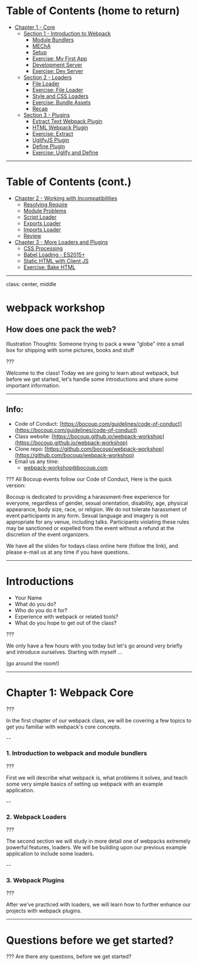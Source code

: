 # Table of Contents (home to return)

- [Chapter 1 - Core](#ch1)
  - [Section 1 - Introduction to Webpack](#ch1)
      - [Module Bundlers](#ch1-sec1)
      - [MEChA](#ch1-sec2)
      - [Setup](#ch1-sec3)
      - [Exercise: My First App](#ch1-ex1)
      - [Development Server](#ch1-sec5)
      - [Exercise: Dev Server](#ch1-ex2)
  - [Section 2 - Loaders](#ch1.2)
      - [File Loader](#ch1.2-sec1)
      - [Exercise: File Loader](#ch1.2-ex1)
      - [Style and CSS Loaders](#ch1.2-sec3)
      - [Exercise: Bundle Assets](#ch1.2-ex2)
      - [Recap](#ch1.2-sec5)
  - [Section 3 - Plugins](#ch1.3)
      - [Extract Text Webpack Plugin](#ch1.3-sec1)
      - [HTML Webpack Plugin](#ch1.3-sec2)
      - [Exercise: Extract](#ch1.3-ex1)
      - [UglifyJS Plugin](#ch1.3-sec4)
      - [Define Plugin](#ch1.3-sec5)
      - [Exercise: Uglify and Define](#ch1.3-ex2)

---

# Table of Contents (cont.)

- [Chapter 2 - Working with Incompatibilities](#ch2)
  - [Resolving Require](#ch2-sec1)
  - [Module Problems](#ch2-sec2)
  - [Script Loader](#ch2-sec3)
  - [Exports Loader](#ch2-sec4)
  - [Imports Loader](#ch2-sec5)
  - [Review](#ch2-sec6)
- [Chapter 3 - More Loaders and Plugins](#ch3)
  - [CSS Processing](#ch3-sec1)
  - [Babel Loading - ES2015+](#ch3-sec2)
  - [Static HTML with Client JS](#ch3-sec3)
  - [Exercise: Bake HTML](#ch3-sec4)

---

class: center, middle

# webpack workshop
## How does one pack the web?

Illustration Thoughts: Someone trying to pack a www "globe" into a small box for shipping with some pictures, books and stuff

???

Welcome to the class!  Today we are going to learn about webpack, but before we get started, let's handle some introductions and share some important information.

---

## Info:

* Code of Conduct: [https://bocoup.com/guidelines/code-of-conduct](https://bocoup.com/guidelines/code-of-conduct)
* Class website: [https://bocoup.github.io/webpack-workshop](https://bocoup.github.io/webpack-workshop)
* Clone repo: [https://github.com/bocoup/webpack-workshop](https://github.com/bocoup/webpack-workshop)
* Email us any time:
  - [webpack-workshop@bocoup.com](mailto:webpack-workshop@bocoup.com)

???
All Bocoup events follow our Code of Conduct, Here is the quick version:

Bocoup is dedicated to providing a harassment-free experience for everyone, regardless of gender, sexual orientation, disability, age, physical appearance, body size, race, or religion. We do not tolerate harassment of event participants in any form. Sexual language and imagery is not appropriate for any venue, including talks. Participants violating these rules may be sanctioned or expelled from the event without a refund at the discretion of the event organizers.

We have all the slides for todays class online here (follow the link), and please e-mail us at any time if you have questions.

---

# Introductions

- Your Name
- What do you do?
- Who do you do it for?
- Experience with webpack or related tools?
- What do you hope to get out of the class?

???

We only have a few hours with you today but let's go around very briefly and introduce ourselves.  Starting with myself ...

(go around the room!)

---

# Chapter 1: Webpack Core

???

In the first chapter of our webpack class, we will be covering a few topics to get you familiar with webpack's core concepts.

--

### 1. Introduction to webpack and module bundlers

???

First we will describe what webpack is, what problems it solves, and teach some very simple basics of setting up webpack with an example application.

--
### 2. Webpack Loaders

???

The second section we will study in more detail one of webpacks extremely powerful features, loaders.  We will be building upon our previous example application to include some loaders.

--

### 3. Webpack Plugins

???

After we've practiced with loaders, we will learn how to further enhance our projects with webpack plugins.

---

# Questions before we get started?

???
Are there any questions, before we get started?
